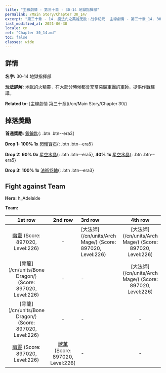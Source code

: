 ```yaml
---
title: "主線劇情 - 第三十章 - 30-14 地獄指揮部"
permalink: /Main Story/Chapter 30_14/
excerpt: "第三十章 - 14. 魔法门之英雄无敌：战争纪元  主線劇情 - 第三十章_14. 30-14 地獄指揮部"
last_modified_at: 2021-06-30
locale: cn
ref: "Chapter 30_14.md"
toc: false
classes: wide
---
```


## 詳情

 **名字:** 30-14 地獄指揮部

 **玩法詳解:** 地獄的火精靈，在大部分時候都會充當惡魔軍團的軍師，提供作戰建議。

 **Related to:** [主線劇情 第三十章](/cn/Main Story/Chapter 30/)

## 掉落獎勵

 **首通獎勵:** [銀鑰匙](/cn/Items/con_693/){: .btn .btn--era3}

 **Drop 1:** **100% 1x** [閃耀寶石](/cn/Items/mat_100/){: .btn .btn--era5}

 **Drop 2:** **60% 0x** [星空水晶](/cn/Items/mat_94/){: .btn .btn--era5}, **40% 1x** [星空水晶](/cn/Items/mat_94/){: .btn .btn--era5}

 **Drop 3:** **100% 1x** [法術卷軸](/cn/Items/con_694/){: .btn .btn--era3}


## Fight against Team
 **Hero:** h_Adelaide

 **Team:**


  | 1st row | 2nd row | 3rd row | 4th row |
  |:----:|:----:|:----|:----:|
  | [幽靈](/cn/units/Wight/) (Score: 897020, Level:226)  | - | [大法師](/cn/units/Arch Mage/) (Score: 897020, Level:226)  | [大法師](/cn/units/Arch Mage/) (Score: 897020, Level:226)  |
  | [骨龍](/cn/units/Bone Dragon/) (Score: 897020, Level:226)  | - | - | [大法師](/cn/units/Arch Mage/) (Score: 897020, Level:226)  |
  | [骨龍](/cn/units/Bone Dragon/) (Score: 897020, Level:226)  | - | - | - |
  | [幽靈](/cn/units/Wight/) (Score: 897020, Level:226)  | [歌革](/cn/units/Gog/) (Score: 897020, Level:226)  | - | - |



